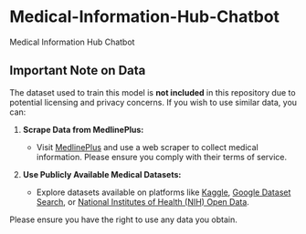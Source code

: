 # Medical-Information-Hub-Chatbot
Medical Information Hub Chatbot

## Important Note on Data

The dataset used to train this model is **not included** in this repository due to potential licensing and privacy concerns. If you wish to use similar data, you can:

1. **Scrape Data from MedlinePlus:**
   - Visit [MedlinePlus](https://medlineplus.gov/) and use a web scraper to collect medical information. Please ensure you comply with their terms of service.

2. **Use Publicly Available Medical Datasets:**
   - Explore datasets available on platforms like [Kaggle](https://www.kaggle.com/), [Google Dataset Search](https://datasetsearch.research.google.com/), or [National Institutes of Health (NIH) Open Data](https://opendata.nih.gov/).

Please ensure you have the right to use any data you obtain.
